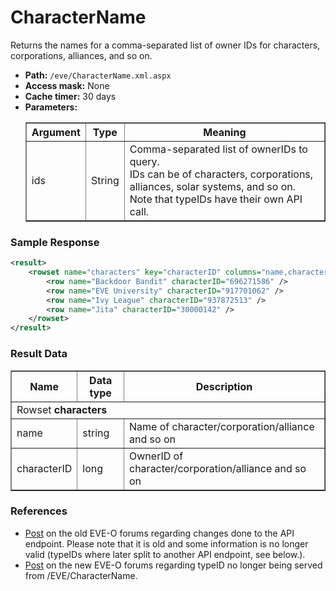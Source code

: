 # CharacterName
Returns the names for a comma-separated list of owner IDs for characters, corporations, alliances, and so on.

* __Path:__ ``/eve/CharacterName.xml.aspx ``
* __Access mask:__ None
* __Cache timer:__ 30 days
* __Parameters:__
    <table border="1">
        <tbody>
            <tr>
                <th>Argument</th>
                <th>Type</th>
                <th>Meaning</th>
            </tr>
            <tr>
                <td>ids</td>
                <td>String</td>
                <td>
                    Comma-separated list of ownerIDs to query.<br />
                    IDs can be of characters, corporations, alliances, solar systems, and so on.<br />
                    Note that typeIDs have their own API call.
                </td>
            </tr>
        </tbody>
    </table>

### Sample Response

```xml
<result>
    <rowset name="characters" key="characterID" columns="name,characterID">
        <row name="Backdoor Bandit" characterID="696271586" />
        <row name="EVE University" characterID="917701062" />
        <row name="Ivy League" characterID="937872513" />
        <row name="Jita" characterID="30000142" />
    </rowset>
</result>
```

### Result Data

<table border="1">
    <tbody>
        <tr>
            <th>Name</th>
            <th>Data type</th>
            <th>Description</th>
        </tr>
        <tr>
            <td colspan="3">Rowset <strong>characters</strong></td>
        </tr>
        <tr>
            <td>name</td>
            <td>string</td>
            <td>Name of character/corporation/alliance and so on</td>
        </tr>
        <tr>
            <td>characterID</td>
            <td>long</td>
            <td>OwnerID of character/corporation/alliance and so on</td>
        </tr>
    </tbody>
</table>

### References

* [Post](http://oldforums.eveonline.com/?a=topic&threadID=1472141&page=1#15) on the old EVE-O forums regarding changes done to the API endpoint. Please note that it is old and some information is no longer valid (typeIDs where later split to another API endpoint, see below.).
* [Post](https://forums.eveonline.com/default.aspx?g=posts&m=658822#post658822) on the new EVE-O forums regarding typeID no longer being served from /EVE/CharacterName.